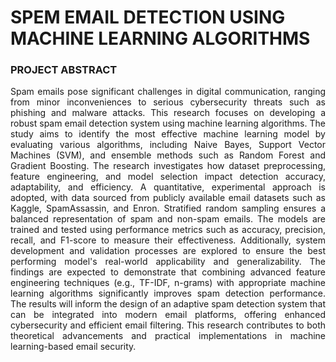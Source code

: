 # SPEM EMAIL DETECTION USING MACHINE LEARNING ALGORITHMS

### PROJECT ABSTRACT
<p align="justify">Spam emails pose significant challenges in digital communication, ranging from minor 
inconveniences to serious cybersecurity threats such as phishing and malware attacks. This 
research focuses on developing a robust spam email detection system using machine learning 
algorithms. The study aims to identify the most effective machine learning model by evaluating 
various algorithms, including Naive Bayes, Support Vector Machines (SVM), and ensemble 
methods such as Random Forest and Gradient Boosting. The research investigates how dataset 
preprocessing, feature engineering, and model selection impact detection accuracy, adaptability, 
and efficiency. 
A quantitative, experimental approach is adopted, with data sourced from publicly available email 
datasets such as Kaggle, SpamAssassin, and Enron. Stratified random sampling ensures a balanced 
representation of spam and non-spam emails. The models are trained and tested using performance 
metrics such as accuracy, precision, recall, and F1-score to measure their effectiveness. 
Additionally, system development and validation processes are explored to ensure the best
performing model's real-world applicability and generalizability. 
The findings are expected to demonstrate that combining advanced feature engineering techniques 
(e.g., TF-IDF, n-grams) with appropriate machine learning algorithms significantly improves 
spam detection performance. The results will inform the design of an adaptive spam detection 
system that can be integrated into modern email platforms, offering enhanced cybersecurity and 
efficient email filtering. This research contributes to both theoretical advancements and practical 
implementations in machine learning-based email security.</p>
